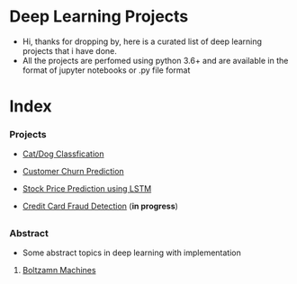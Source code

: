 # Deep Learning Projects
* Hi, thanks for dropping by, here is a curated list of deep learning projects that i have done.
* All the projects are perfomed using python 3.6+ and are available in the format of jupyter notebooks or .py file format

# Index

### Projects 
* [Cat/Dog Classfication](https://github.com/dhruvbpatel/deep_learning_projects/tree/master/cat_dog_classification_with_cnn)

* [Customer Churn Prediction](https://github.com/dhruvbpatel/deep_learning_projects/tree/master/predicting_customer_churn_with_ann)

* [Stock Price Prediction using LSTM](https://github.com/dhruvbpatel/deep_learning_projects/tree/master/stock_price_prediction_using_LSTM)

* [Credit Card Fraud Detection](https://github.com/dhruvbpatel/deep_learning_projects/tree/master/credit_card_fraud_detection) (**in progress**)

##
### Abstract
* Some abstract topics in deep learning with implementation
 1. [Boltzamn Machines]()
 
